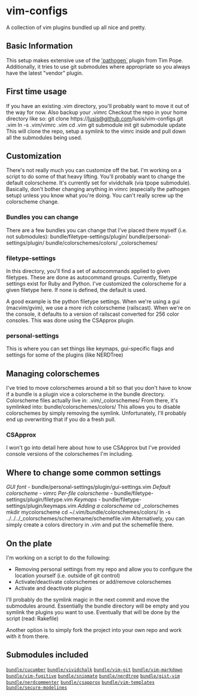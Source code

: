 vim-configs
===========

A collection of vim plugins bundled up all nice and pretty.

Basic Information
------------
This setup makes extensive use of the ['pathogen`](http://github.com/tpope/vim-pathogen) plugin from Tim Pope.
Additionally, it tries to use git submodules where appropriate so you always have the latest "vendor" plugin.

First time usage
----------------
If you have an existing .vim directory, you'll probably want to move it out of the way for now. Also backup your .vimrc
Checkout the repo in your home directory like so:
	git clone https://lusis@github.com/lusis/vim-configs.git .vim
	ln -s .vim/vimrc .vim
	cd .vim
	git submodule init
	git submodule update
This will clone the repo, setup a symlink to the vimrc inside and pull down all the submodules being used.

Customization
-------------
There's not really much you can customize off the bat. I'm working on a script to do some of that heavy lifting.
You'll probably want to change the default colorscheme. It's currently set for vividchalk (via tpope submodule).
Basically, don't bother changing anything in vimrc (especially the pathogen setup) unless you know what you're doing.
You can't really screw up the colorscheme change.

### Bundles you can change
There are a few bundles you can change that I've placed there myself (i.e. not submodules):
	bundle/filetype-settings/plugin/
	bundle/personal-settings/plugin/
	bundle/colorschemes/colors/
	_colorschemes/

### filetype-settings
In this directory, you'll find a set of autocommands applied to given filetypes. These are done as autocommand groups.
Currently, filetype settings exist for Ruby and Python. I've customized the colorscheme for a given filetype here. If none is defined, the default is used.

A good example is the python filetype settings. When we're using a gui (macvim/gvim), we use a more rich colorscheme (railscast).
When we're on the console, it defaults to a version of railscast converted for 256 color consoles. This was done using the CSApprox plugin.

### personal-settings
This is where you can set things like keymaps, gui-specific flags and settings for some of the plugins (like NERDTree)

Managing colorschemes
---------------------
I've tried to move colorschemes around a bit so that you don't have to know if a bundle is a plugin vice a colorscheme in the bundle directory.
Colorscheme files actually live in:
	.vim/_colorschemes/<schemename>
From there, it's symlinked into:
	bundle/colorschemes/colors/
This allows you to disable colorschemes by simply removing the symlink. Unfortunately, I'll probably end up overwriting that if you do a fresh pull.
### CSApprox
I won't go into detail here about how to use CSApprox but I've provided console versions of the colorschemes I'm including.

Where to change some common settings
------------------------------------
*GUI font* - bundle/personal-settings/plugin/gui-settings.vim
*Default colorscheme* - vimrc
*Per-file colorscheme* - bundle/filetype-settings/plugin/filetype.vim
*Keymaps* - bundle/filetype-settings/plugin/keymaps.vim
*Adding a colorscheme*
	cd _colorschemes
	mkdir mycolorscheme
	<add colorscheme file>
	cd ~/.vim/bundle/colorschemes/colors/
	ln -s ../../../_colorschemes/schemename/schemefile.vim
Alternatively, you can simply create a colors directory in .vim and put the schemefile there.

On the plate
------------
I'm working on a script to do the following:
- Removing personal settings from my repo and allow you to configure the location yourself (i.e. outside of git control)
- Activate/deactivate colorschemes or add/remove colorschemes
- Activate and deactivate plugins

I'll probably do the symlink magic in the next commit and move the submodules around. Essentially the bundle directory will be empty and you symlink the plugins you want to use. Eventually that will be done by the script (read: Rakefile)

Another option is to simply fork the project into your own repo and work with it from there.

Submodules included
-------------------
[`bundle/cucumber`](http://github.com/tpope/vim-cucumber.git)
[`bundle/vividchalk`](http://github.com/tpope/vim-vividchalk.git)
[`bundle/vim-git`](http://github.com/tpope/vim-git.git)
[`bundle/vim-markdown`](http://github.com/tpope/vim-markdown.git)
[`bundle/vim-fugitive`](http://github.com/tpope/vim-fugitive.git)
[`bundle/snipmate`](http://github.com/msanders/snipmate.vim.git)
[`bundle/nerdtree`](http://github.com/scrooloose/nerdtree.git)
[`bundle/gist-vim`](http://github.com/mattn/gist-vim.git)
[`bundle/nerdcommenter`](http://github.com/scrooloose/nerdcommenter.git)
[`bundle/csapprox`](http://github.com/godlygeek/csapprox.git)
[`bundle/vim-templates`](http://github.com/hariton/simple-vim-templates.git)
[`bundle/secure-modelines`](http://github.com/ciaranm/securemodelines.git)
